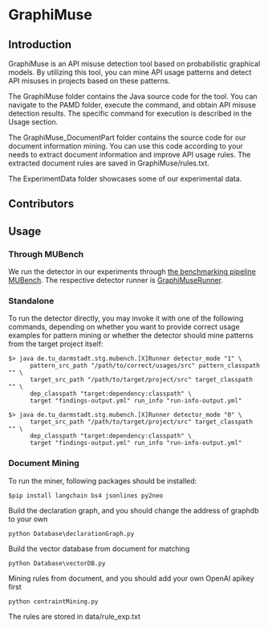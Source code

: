 # GraphiMuse

## Introduction

GraphiMuse is an API misuse detection tool based on probabilistic graphical models. By utilizing this tool, you can mine API usage patterns and detect API misuses in projects based on these patterns.

The GraphiMuse folder contains the Java source code for the tool. You can navigate to the PAMD folder, execute the command, and obtain API misuse detection results. The specific command for execution is described in the Usage section.

The GraphiMuse_DocumentPart folder contains the source code for our document information mining. You can use this code according to your needs to extract document information and improve API usage rules. The extracted document rules are saved in GraphiMuse/rules.txt.

The ExperimentData folder showcases some of our experimental data. 

## Contributors

## Usage

### Through MUBench

We run the detector in our experiments through [the benchmarking pipeline MUBench](https://github.com/stg-tud/MUBench).
The respective detector runner is [GraphiMuseRunner](./mubench/src/main/java/de/tu_darmstadt/stg/mubench/PAMDRunner.java).

### Standalone

To run the detector directly, you may invoke it with one of the following commands, depending on whether you want to provide correct usage examples for pattern mining or whether the detector should mine patterns from the target project itself:

    $> java de.tu_darmstadt.stg.mubench.[X]Runner detector_mode "1" \
          pattern_src_path "/path/to/correct/usages/src" pattern_classpath "" \
          target_src_path "/path/to/target/project/src" target_classpath "" \
          dep_classpath "target:dependency:classpath" \
          target "findings-output.yml" run_info "run-info-output.yml"
    
    $> java de.tu_darmstadt.stg.mubench.[X]Runner detector_mode "0" \
          target_src_path "/path/to/target/project/src" target_classpath "" \
          dep_classpath "target:dependency:classpath" \
          target "findings-output.yml" run_info "run-info-output.yml"



### Document Mining

To run the miner, following packages should be installed:

```
$pip install langchain bs4 jsonlines py2neo 
```

Build the declaration graph, and you should change the address of graphdb to your own

```
python Database\declarationGraph.py 
```

Build the vector database from document for matching

```
python Database\vectorDB.py 
```

Mining rules from document, and you should add your own OpenAI apikey first

```
python contraintMining.py 
```

The rules are stored in data/rule_exp.txt
